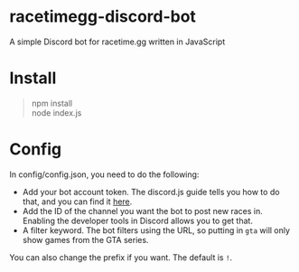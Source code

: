 # racetimegg-discord-bot
A simple Discord bot for racetime.gg written in JavaScript

# Install

> npm install  
> node index.js

# Config
In config/config.json, you need to do the following:
* Add your bot account token. The discord.js guide tells you how to do that, and you can find it [here](https://discordjs.guide/).
* Add the ID of the channel you want the bot to post new races in. Enabling the developer tools in Discord allows you to get that.
* A filter keyword. The bot filters using the URL, so putting in `gta` will only show games from the GTA series.

You can also change the prefix if you want. The default is `!`.



